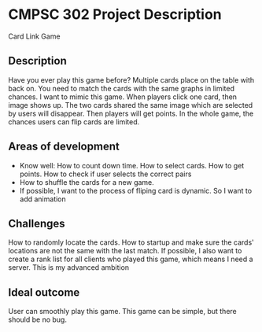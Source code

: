 # CMPSC 302 Project Description

Card Link Game

## Description

Have you ever play this game before? Multiple cards place on the table with back on. You need to match the cards with the same graphs in limited chances. I want to mimic this game. When players click one card, then image shows up. The two cards shared the same image which are selected by users will disappear. Then players will get points. In the whole game, the chances users can flip cards are limited.

## Areas of development

* Know well: How to count down time. How to select cards. How to get points. How to check if user selects the correct pairs
* How to shuffle the cards for a new game.
* If possible, I want to the process of fliping card is dynamic. So I want to add animation

## Challenges

How to randomly locate the cards. How to startup and make sure the cards' locations are not the same with the last match. If possible, I also want to create a rank list for all clients who played this game, which means I need a server. This is my advanced ambition

## Ideal outcome

User can smoothly play this game. This game can be simple, but there should be no bug.
